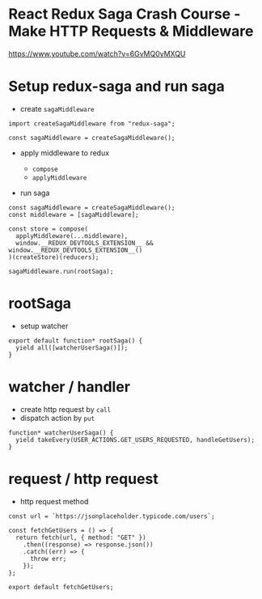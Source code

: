 # React Redux Saga Crash Course - Make HTTP Requests & Middleware

https://www.youtube.com/watch?v=6GvMQ0vMXQU

# Setup redux-saga and run saga

- create `sagaMiddleware`

```
import createSagaMiddleware from "redux-saga";

const sagaMiddleware = createSagaMiddleware();
```

- apply middleware to redux

  - `compose`
  - `applyMiddleware`

- run saga

```
const sagaMiddleware = createSagaMiddleware();
const middleware = [sagaMiddleware];

const store = compose(
  applyMiddleware(...middleware),
  window.__REDUX_DEVTOOLS_EXTENSION__ && window.__REDUX_DEVTOOLS_EXTENSION__()
)(createStore)(reducers);

sagaMiddleware.run(rootSaga);
```

# rootSaga

- setup watcher

```
export default function* rootSaga() {
  yield all([watcherUserSaga()]);
}
```

# watcher / handler

- create http request by `call`
- dispatch action by `put`

```
function* watcherUserSaga() {
  yield takeEvery(USER_ACTIONS.GET_USERS_REQUESTED, handleGetUsers);
}
```

# request / http request

- http request method

```
const url = `https://jsonplaceholder.typicode.com/users`;

const fetchGetUsers = () => {
  return fetch(url, { method: "GET" })
    .then((response) => response.json())
    .catch((err) => {
      throw err;
    });
};

export default fetchGetUsers;
```
